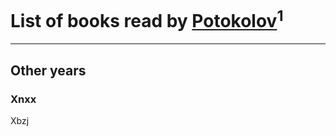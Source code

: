 # List of books read by [ Potokolov](https://plus.google.com/u/0/108343313645150344223/)<sup>1</sup>
---

## Other years

### Xnxx
Xbzj




